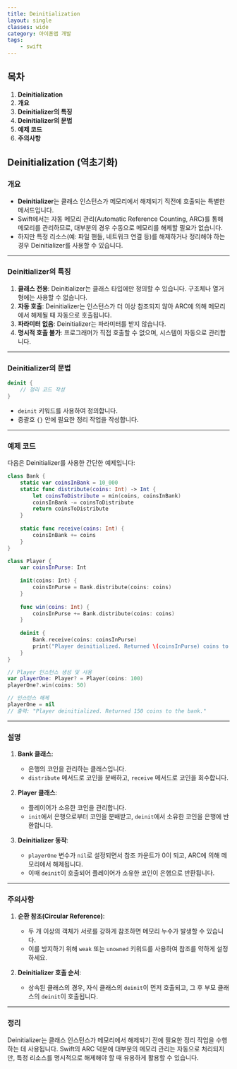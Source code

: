 ```yaml
---
title: Deinitialization
layout: single
classes: wide
category: 아이폰앱 개발
tags:
    - swift
---
```


## **목차**
1. **Deinitialization**
2. **개요**
3. **Deinitializer의 특징**
4. **Deinitializer의 문법**
5. **예제 코드**
6. **주의사항**

## **Deinitialization (역초기화)**

### **개요**
- **Deinitializer**는 클래스 인스턴스가 메모리에서 해제되기 직전에 호출되는 특별한 메서드입니다.
- Swift에서는 자동 메모리 관리(Automatic Reference Counting, ARC)를 통해 메모리를 관리하므로, 대부분의 경우 수동으로 메모리를 해제할 필요가 없습니다.
- 하지만 특정 리소스(예: 파일 핸들, 네트워크 연결 등)를 해제하거나 정리해야 하는 경우 Deinitializer를 사용할 수 있습니다.

---

### **Deinitializer의 특징**
1. **클래스 전용**: Deinitializer는 클래스 타입에만 정의할 수 있습니다. 구조체나 열거형에는 사용할 수 없습니다.
2. **자동 호출**: Deinitializer는 인스턴스가 더 이상 참조되지 않아 ARC에 의해 메모리에서 해제될 때 자동으로 호출됩니다.
3. **파라미터 없음**: Deinitializer는 파라미터를 받지 않습니다.
4. **명시적 호출 불가**: 프로그래머가 직접 호출할 수 없으며, 시스템이 자동으로 관리합니다.

---

### **Deinitializer의 문법**
```swift
deinit {
    // 정리 코드 작성
}
```
- `deinit` 키워드를 사용하여 정의합니다.
- 중괄호 `{}` 안에 필요한 정리 작업을 작성합니다.

---

### **예제 코드**
다음은 Deinitializer를 사용한 간단한 예제입니다:

```swift
class Bank {
    static var coinsInBank = 10_000
    static func distribute(coins: Int) -> Int {
        let coinsToDistribute = min(coins, coinsInBank)
        coinsInBank -= coinsToDistribute
        return coinsToDistribute
    }
    
    static func receive(coins: Int) {
        coinsInBank += coins
    }
}

class Player {
    var coinsInPurse: Int
    
    init(coins: Int) {
        coinsInPurse = Bank.distribute(coins: coins)
    }
    
    func win(coins: Int) {
        coinsInPurse += Bank.distribute(coins: coins)
    }
    
    deinit {
        Bank.receive(coins: coinsInPurse)
        print("Player deinitialized. Returned \(coinsInPurse) coins to the bank.")
    }
}

// Player 인스턴스 생성 및 사용
var playerOne: Player? = Player(coins: 100)
playerOne?.win(coins: 50)

// 인스턴스 해제
playerOne = nil
// 출력: "Player deinitialized. Returned 150 coins to the bank."
```

---

### **설명**
1. **Bank 클래스**:
   - 은행의 코인을 관리하는 클래스입니다.
   - `distribute` 메서드로 코인을 분배하고, `receive` 메서드로 코인을 회수합니다.

2. **Player 클래스**:
   - 플레이어가 소유한 코인을 관리합니다.
   - `init`에서 은행으로부터 코인을 분배받고, `deinit`에서 소유한 코인을 은행에 반환합니다.

3. **Deinitializer 동작**:
   - `playerOne` 변수가 `nil`로 설정되면서 참조 카운트가 0이 되고, ARC에 의해 메모리에서 해제됩니다.
   - 이때 `deinit`이 호출되어 플레이어가 소유한 코인이 은행으로 반환됩니다.

---

### **주의사항**
1. **순환 참조(Circular Reference)**:
   - 두 개 이상의 객체가 서로를 강하게 참조하면 메모리 누수가 발생할 수 있습니다.
   - 이를 방지하기 위해 `weak` 또는 `unowned` 키워드를 사용하여 참조를 약하게 설정하세요.

2. **Deinitializer 호출 순서**:
   - 상속된 클래스의 경우, 자식 클래스의 `deinit`이 먼저 호출되고, 그 후 부모 클래스의 `deinit`이 호출됩니다.

---

### **정리**
Deinitializer는 클래스 인스턴스가 메모리에서 해제되기 전에 필요한 정리 작업을 수행하는 데 사용됩니다. Swift의 ARC 덕분에 대부분의 메모리 관리는 자동으로 처리되지만, 특정 리소스를 명시적으로 해제해야 할 때 유용하게 활용할 수 있습니다.
